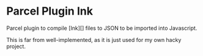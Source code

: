 # Parcel Plugin Ink

Parcel plugin to compile [Ink][] files to JSON to be imported into Javascript.

This is far from well-implemented, as it is just used for my own hacky project.
